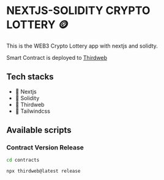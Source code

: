 # NEXTJS-SOLIDITY CRYPTO LOTTERY 🪙

This is the WEB3 Crypto Lottery app with nextjs and solidty.

Smart Contract is deployed to [Thirdweb](https://thirdweb.com/)

## Tech stacks

- 🚀 Nextjs
- 🚀 Solidity
- 🚀 Thirdweb
- 🚀 Tailwindcss

## Available scripts

### Contract Version Release

```bash
cd contracts
```

```bash
npx thirdweb@latest release
```
